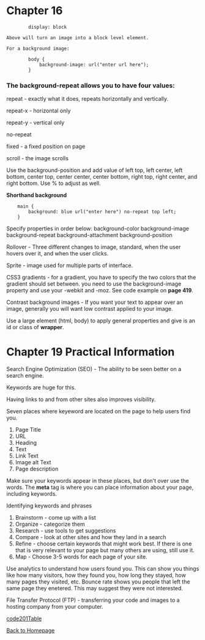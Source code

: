 # Chapter 16

            display: block

    Above will turn an image into a block level element.

    For a background image:

            body {
                background-image: url("enter url here");
            }

### The background-repeat allows you to have four values:

repeat - exactly what it does, repeats horizontally and vertically.

repeat-x - horizontal only

repeat-y - vertical only

no-repeat

fixed - a fixed position on page

scroll - the image scrolls

Use the background-position and add value of left top, left center, left bottom, center top, center center, center bottom, right top, right center, and right bottom. Use % to adjust as well.

**Shorthand background**

        main {
            background: blue url("enter here") no-repeat top left;
        }
        
Specify properties in order below:
background-color
background-image
background-repeat
background-attachment
background-position

Rollover - Three different changes to image, standard, when the user hovers over it, and when the user clicks. 

Sprite -  image used for multiple parts of interface. 

CSS3 gradients - for a gradient, you have to specify the two colors that the gradient should set between. you need to use the background-image property and use your -webkit and -moz. See code example on **page 419**.

Contrast background images - If you want your text to appear over an image, generally you will want low contrast applied to your image.

Use a large element (html, body) to apply general properties and give is an id or class of **wrapper**. 

# Chapter 19 Practical Information

Search Engine Optimization (SEO) - The ability to be seen better on a search engine.

Keywords are huge for this.

Having links to and from other sites also improves visibility. 

Seven places where keyeword are located on the page to help users find you.

1. Page Title
2. URL
3. Heading
4. Text
5. Link Text
6. Image alt Text
7. Page description

Make sure your keywords appear in these places, but don't over use the words. The **meta** tag is where you can place information about your page, including keywords. 

Identifying keywords and phrases

1. Brainstorm - come up with a list
2. Organize - categorize them
3. Research - use tools to get suggestions
4. Compare - look at other sites and how they land in a search
5. Refine - choose certain keywords that might work best. If there is one that is very relevant to your page but many others are using, still use it.
6. Map - Choose 3-5 words for each page of your site.

Use analytics to understand how users found you. This can show you things like how many visitors, how they found you, how long they stayed, how many pages they visited, etc. Bounce rate shows you people that left the same page they enetered. This may suggest they were not interested.

File Transfer Protocol (FTP) - transferring your code and images to a hosting company from your computer. 





[code201Table](201/code201Table.md)

[Back to Homepage](README.md)
